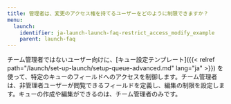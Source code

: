 ```yaml
---
title: 管理者は、変更のアクセス権を持てるユーザーをどのように制限できますか？
menu:
  launch:
    identifier: ja-launch-launch-faq-restrict_access_modify_example
    parent: launch-faq
---
```


チーム管理者ではないユーザー向けに、[キュー設定テンプレート]({{< relref path="/launch/set-up-launch/setup-queue-advanced.md" lang="ja" >}}) を使って、特定のキューのフィールドへのアクセスを制御します。チーム管理者は、非管理者ユーザーが閲覧できるフィールドを定義し、編集の制限を設定します。キューの作成や編集ができるのは、チーム管理者のみです。